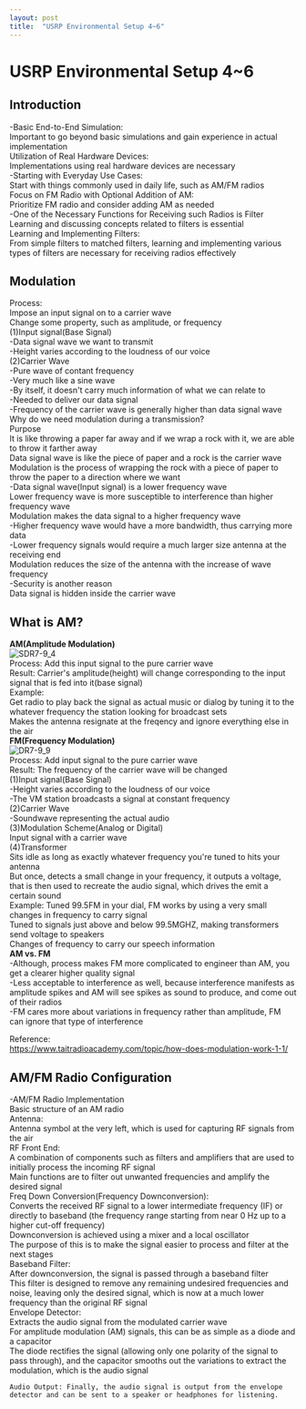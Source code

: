 ```yaml
---
layout: post
title:  "USRP Environmental Setup 4~6"
---
```

# USRP Environmental Setup 4~6

## Introduction
-Basic End-to-End Simulation: <br/>
Important to go beyond basic simulations and gain experience in actual implementation <br/>
Utilization of Real Hardware Devices: <br/>
Implementations using real hardware devices are necessary <br/>
-Starting with Everyday Use Cases: <br/>
Start with things commonly used in daily life, such as AM/FM radios <br/>
Focus on FM Radio with Optional Addition of AM: <br/>
Prioritize FM radio and consider adding AM as needed <br/>
-One of the Necessary Functions for Receiving such Radios is Filter <br/>
Learning and discussing concepts related to filters is essential <br/>
Learning and Implementing Filters: <br/>
From simple filters to matched filters, learning and implementing various types of filters are necessary for receiving radios effectively <br/>

## Modulation 
Process: <br/> 
Impose an input signal on to a carrier wave <br/>
Change some property, such as amplitude, or frequency <br/> 
(1)Input signal(Base Signal) <br/>
-Data signal wave we want to transmit <br/>
-Height varies according to the loudness of our voice <br/>
(2)Carrier Wave <br/>
-Pure wave of contant frequency <br/>
-Very much like a sine wave <br/>
-By itself, it doesn't carry much information of what we can relate to <br/>
-Needed to deliver our data signal <br/>
-Frequency of the carrier wave is generally higher than data signal wave <br/>
Why do we need modulation during a transmission? <br/> 
Purpose <br/>
It is like throwing a paper far away and if we wrap a rock with it, we are able to throw it farther away <br/>
Data signal wave is like the piece of paper and a rock is the carrier wave <br/>
Modulation is the process of wrapping the rock with a piece of paper to throw the paper to a direction where we want <br/>
-Data signal wave(Input signal) is a lower frequency wave <br/>
Lower frequency wave is more susceptible to interference than higher frequency wave <br/>
Modulation makes the data signal to a higher frequency wave <br/>
-Higher frequency wave would have a more bandwidth, thus carrying more data <br/>
-Lower frequency signals would require a much larger size antenna at the receiving end <br/>
Modulation reduces the size of the antenna with the increase of wave frequency <br/>
-Security is another reason <br/>
Data signal is hidden inside the carrier wave <br/>
## What is AM?
**AM(Amplitude Modulation)** <br/>
![SDR7-9_4](https://github.com/growingpenguin/growingpenguin.github.io/assets/110277903/a424cd0a-6593-49b3-b503-1644e040f10f) <br/>
Process: Add this input signal to the pure carrier wave <br/>
Result: Carrier's amplitude(height) will change corresponding to the input signal that is fed into it(base signal) <br/>
Example: <br/>
Get radio to play back the signal as actual music or dialog by tuning it to the whatever frequency the station looking for broadcast sets <br/>
Makes the antenna resignate at the freqency and ignore everything else in the air <br/>
**FM(Frequency Modulation)** <br/>
![DR7-9_9](https://github.com/growingpenguin/growingpenguin.github.io/assets/110277903/0c085c91-0553-4f90-b804-b0246f1c5110) <br/>
Process: Add input signal to the pure carrier wave <br/>
Result: The frequency of the carrier wave will be changed <br/>
(1)Input signal(Base Signal) <br/>
-Height varies according to the loudness of our voice <br/>
-The VM station broadcasts a signal at constant frequency <br/>
(2)Carrier Wave <br/>
-Soundwave representing the actual audio <br/>
(3)Modulation Scheme(Analog or Digital) <br/>
Input signal with a carrier wave <br/>
(4)Transformer <br/>
Sits idle as long as exactly whatever frequency you're tuned to hits your antenna <br/>
But once, detects a small change in your frequency, it outputs a voltage, that is then used to recreate the audio signal, which drives the emit a certain sound <br/>
Example:
Tuned 99.5FM in your dial, FM works by using a very small changes in frequency to carry signal <br/>
Tuned to signals just above and below 99.5MGHZ, making transformers send voltage to speakers <br/>
Changes of frequency to carry our speech information <br/>
**AM vs. FM** <br/>
-Although, process makes FM more complicated to engineer than AM, you get a clearer higher quality signal <br/>
-Less acceptable to interference as well, because interference manifests as amplitude spikes and AM will see spikes as sound to produce, and come out of their radios <br/> 
-FM cares more about variations in frequency rather than amplitude, FM can ignore that type of interference <br/>

Reference: <br/>
https://www.taitradioacademy.com/topic/how-does-modulation-work-1-1/ <br/>




## AM/FM Radio Configuration
-AM/FM Radio Implementation <br/>
Basic structure of an AM radio <br/>
Antenna: <br/>
Antenna symbol at the very left, which is used for capturing RF signals from the air <br/>
RF Front End: <br/>
A combination of components such as filters and amplifiers that are used to initially process the incoming RF signal <br/>
Main functions are to filter out unwanted frequencies and amplify the desired signal <br/>
Freq Down Conversion(Frequency Downconversion): <br/>
Converts the received RF signal to a lower intermediate frequency (IF) or directly to baseband (the frequency range starting from near 0 Hz up to a higher cut-off frequency) <br/>
Downconversion is achieved using a mixer and a local oscillator <br/>
The purpose of this is to make the signal easier to process and filter at the next stages <br/>
Baseband Filter: <br/>
After downconversion, the signal is passed through a baseband filter <br/>
This filter is designed to remove any remaining undesired frequencies and noise, leaving only the desired signal, which is now at a much lower frequency than the original RF signal <br/>
Envelope Detector: <br/>
Extracts the audio signal from the modulated carrier wave <br/>
For amplitude modulation (AM) signals, this can be as simple as a diode and a capacitor <br/>
The diode rectifies the signal (allowing only one polarity of the signal to pass through), and the capacitor smooths out the variations to extract the modulation, which is the audio signal <br/>

    Audio Output: Finally, the audio signal is output from the envelope detector and can be sent to a speaker or headphones for listening.
